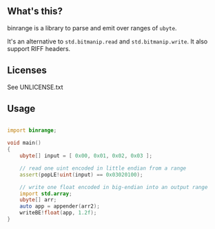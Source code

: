 ## What's this?

binrange is a library to parse and emit over ranges of `ubyte`.

It's an alternative to `std.bitmanip.read` and `std.bitmanip.write`.
It also support RIFF headers.

## Licenses

See UNLICENSE.txt


## Usage

```d

import binrange;

void main()
{
    ubyte[] input = [ 0x00, 0x01, 0x02, 0x03 ];

    // read one uint encoded in little endian from a range
    assert(popLE!uint(input) == 0x03020100);

    // write one float encoded in big-endian into an output range
    import std.array;
    ubyte[] arr;
    auto app = appender(arr2);
    writeBE!float(app, 1.2f);
}

```
